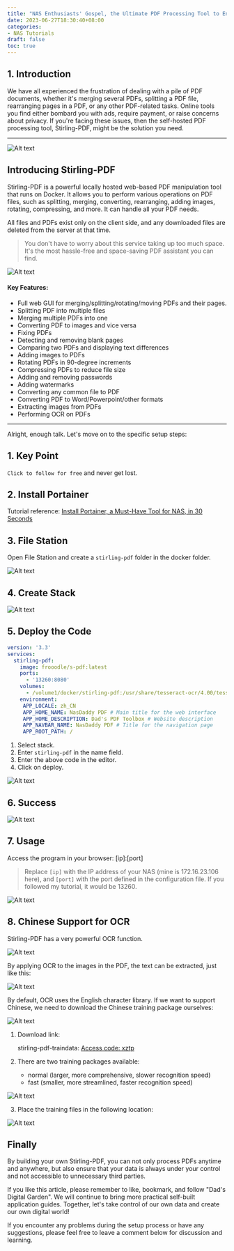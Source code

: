 ```yaml
---
title: "NAS Enthusiasts' Gospel, the Ultimate PDF Processing Tool to Enhance the Value of Your NAS!"
date: 2023-06-27T18:30:40+08:00
categories:
- NAS Tutorials
draft: false
toc: true
---
```


## 1. Introduction

We have all experienced the frustration of dealing with a pile of PDF documents, whether it's merging several PDFs, splitting a PDF file, rearranging pages in a PDF, or any other PDF-related tasks. Online tools you find either bombard you with ads, require payment, or raise concerns about privacy. If you're facing these issues, then the self-hosted PDF processing tool, Stirling-PDF, might be the solution you need.

---

![Alt text](202306121301570.png "Pic")

## Introducing Stirling-PDF

Stirling-PDF is a powerful locally hosted web-based PDF manipulation tool that runs on Docker. It allows you to perform various operations on PDF files, such as splitting, merging, converting, rearranging, adding images, rotating, compressing, and more. It can handle all your PDF needs.

All files and PDFs exist only on the client side, and any downloaded files are deleted from the server at that time.

> You don't have to worry about this service taking up too much space. It's the most hassle-free and space-saving PDF assistant you can find.

![Alt text](202306121302070.gif "Pic")

#### Key Features:

- Full web GUI for merging/splitting/rotating/moving PDFs and their pages.
- Splitting PDF into multiple files
- Merging multiple PDFs into one
- Converting PDF to images and vice versa
- Fixing PDFs
- Detecting and removing blank pages
- Comparing two PDFs and displaying text differences
- Adding images to PDFs
- Rotating PDFs in 90-degree increments
- Compressing PDFs to reduce file size
- Adding and removing passwords
- Adding watermarks
- Converting any common file to PDF
- Converting PDF to Word/Powerpoint/other formats
- Extracting images from PDFs
- Performing OCR on PDFs

---

Alright, enough talk. Let's move on to the specific setup steps:

## 1. Key Point

`Click to follow for free` and never get lost.

## 2. Install Portainer

Tutorial reference:
[Install Portainer, a Must-Have Tool for NAS, in 30 Seconds](/how-to-install-portainer-in-nas/)

## 3. File Station

Open File Station and create a `stirling-pdf` folder in the docker folder.

![Alt text](202306121329615.png "Pic")

## 4. Create Stack

![Alt text](202306061552130.png "Pic")

## 5. Deploy the Code

```yaml
version: '3.3'
services:
  stirling-pdf:
    image: frooodle/s-pdf:latest
    ports:
      - '13260:8080'
    volumes:
      - /volume1/docker/stirling-pdf:/usr/share/tesseract-ocr/4.00/tessdata #Required for extra OCR languages
    environment:
     APP_LOCALE: zh_CN
     APP_HOME_NAME: NasDaddy PDF # Main title for the web interface
     APP_HOME_DESCRIPTION: Dad's PDF Toolbox # Website description
     APP_NAVBAR_NAME: NasDaddy PDF # Title for the navigation page
     APP_ROOT_PATH: /
```

1. Select stack.
2. Enter `stirling-pdf` in the name field.
3. Enter the above code in the editor.
4. Click on deploy.

![Alt text](202306121254282.png "Pic")

## 6. Success

![Alt text](202306061556495.png "Pic")

## 7. Usage

Access the program in your browser: [ip]:[port]

> Replace `[ip]` with the IP address of your NAS (mine is 172.16.23.106 here), and `[port]` with the port defined in the configuration file. If you followed my tutorial, it would be 13260.

![Alt text](202306121255093.png "Pic")

## 8. Chinese Support for OCR

Stirling-PDF has a very powerful OCR function.

![Alt text](202306121320624.gif "Pic")

By applying OCR to the images in the PDF, the text can be extracted, just like this:

![Alt text](202306121321938.png "Pic")

By default, OCR uses the English character library. If we want to support Chinese, we need to download the Chinese training package ourselves:

![Alt text](202306121322707.png "Pic")

1. Download link:

   stirling-pdf-traindata: [Access code: xztp](https://pan.baidu.com/s/1_LguqxLBqWxn5fHJq_IWwQ)

2. There are two training packages available:

   - normal (larger, more comprehensive, slower recognition speed)
   - fast (smaller, more streamlined, faster recognition speed)

![Alt text](202306121340441.png "Pic")

3. Place the training files in the following location:

![Alt text](202306121331819.png "Pic")

## Finally

By building your own Stirling-PDF, you can not only process PDFs anytime and anywhere, but also ensure that your data is always under your control and not accessible to unnecessary third parties.

If you like this article, please remember to like, bookmark, and follow "Dad's Digital Garden". We will continue to bring more practical self-built application guides. Together, let's take control of our own data and create our own digital world!

If you encounter any problems during the setup process or have any suggestions, please feel free to leave a comment below for discussion and learning.